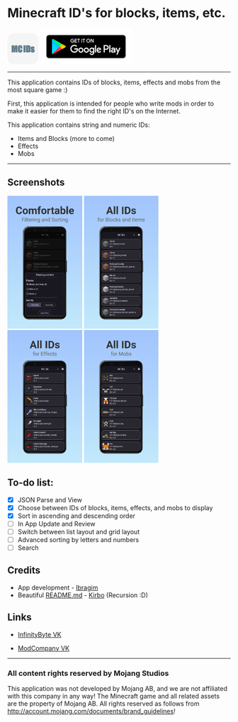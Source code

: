 # Minecraft ID's for blocks, items, etc.

<img height="70px" width="70px" src="./img/logo.png"/> <a href="https://play.google.com/store/apps/details?id=com.infinitybyte.mcid"><img alt='Get it on Google Play' src='./img/gp_link.png' height="80px"/></a>

___

This application contains IDs of blocks, items, effects and mobs from the most square game :)

First, this application is intended for people who write mods in order to make it easier for them to find the right ID's
on the Internet.

This application contains string and numeric IDs:

- Items and Blocks (more to come)
- Effects
- Mobs

___

## Screenshots

<img height="300px" src="./img/screenshots/1.png"/> <img height="300px" src="./img/screenshots/2.png"/> <img height="300px" src="./img/screenshots/3.png"/> <img height="300px" src="./img/screenshots/4.png"/>

## To-do list:

* [x] JSON Parse and View
* [x] Choose between IDs of blocks, items, effects, and mobs to display
* [x] Sort in ascending and descending order
* [ ] In App Update and Review
* [ ] Switch between list layout and grid layout
* [ ] Advanced sorting by letters and numbers
* [ ] Search

## Credits

* App development - [Ibragim](https://github.com/IbremMiner837)
* Beautiful [README.md](README.md) - [Kirbo](https://github.com/Kirbo) (Recursion :D)

## Links

- [InfinityByte VK](https://vk.com/InfinityByte)

- [ModCompany VK](https://vk.com/modcompanype)

___

### All content rights reserved by Mojang Studios

This application was not developed by Mojang AB, and we are not affiliated with this company in any way! The Minecraft
game and all related assets are the property of Mojang AB. All rights reserved as follows
from http://account.mojang.com/documents/brand_guidelines!
